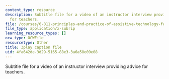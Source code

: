 ```yaml
---
content_type: resource
description: Subtitle file for a video of an instructor interview providing advice
  for teachers.
file: /courses/6-811-principles-and-practice-of-assistive-technology-fall-2014/4fa642de3d29516588e33a6a58e09e08_ZGCJabWew3A.vtt
file_type: application/x-subrip
learning_resource_types: []
ocw_type: OCWFile
resourcetype: Other
title: 3play caption file
uid: 4fa642de-3d29-5165-88e3-3a6a58e09e08
---
```

Subtitle file for a video of an instructor interview providing advice for teachers.

